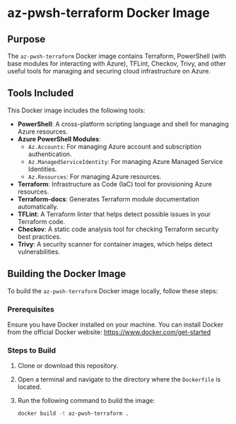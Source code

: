 # az-pwsh-terraform Docker Image

## Purpose

The `az-pwsh-terraform` Docker image contains Terraform, PowerShell (with base modules for interacting with Azure), TFLint, Checkov, Trivy, and other useful tools for managing and securing cloud infrastructure on Azure.

## Tools Included

This Docker image includes the following tools:

- **PowerShell**: A cross-platform scripting language and shell for managing Azure resources.
- **Azure PowerShell Modules**:
  - `Az.Accounts`: For managing Azure account and subscription authentication.
  - `Az.ManagedServiceIdentity`: For managing Azure Managed Service Identities.
  - `Az.Resources`: For managing Azure resources.
- **Terraform**: Infrastructure as Code (IaC) tool for provisioning Azure resources.
- **Terraform-docs**: Generates Terraform module documentation automatically.
- **TFLint**: A Terraform linter that helps detect possible issues in your Terraform code.
- **Checkov**: A static code analysis tool for checking Terraform security best practices.
- **Trivy**: A security scanner for container images, which helps detect vulnerabilities.

## Building the Docker Image

To build the `az-pwsh-terraform` Docker image locally, follow these steps:

### Prerequisites

Ensure you have Docker installed on your machine. You can install Docker from the official Docker website: <https://www.docker.com/get-started>

### Steps to Build

1. Clone or download this repository.
2. Open a terminal and navigate to the directory where the `Dockerfile` is located.
3. Run the following command to build the image:

   ```bash
   docker build -t az-pwsh-terraform .
